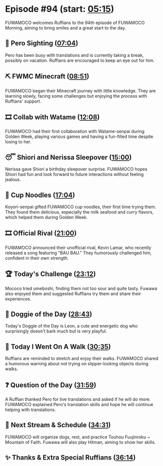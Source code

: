 # Episode #94 (start: [05:15](https://youtu.be/5uQ0WNOn6Eg?t=05m15s))

FUWAMOCO welcomes Ruffians to the 94th episode of FUWAMOCO Morning, aiming to bring smiles and a great start to the day.

## 👀 Pero Sighting ([07:04](https://youtu.be/5uQ0WNOn6Eg?t=07m04s))

Pero has been busy with translations and is currently taking a break, possibly on vacation. Ruffians are encouraged to keep an eye out for him.

## ⛏️ FWMC Minecraft ([08:51](https://youtu.be/5uQ0WNOn6Eg?t=08m51s))

FUWAMOCO began their Minecraft journey with little knowledge. They are learning slowly, facing some challenges but enjoying the process with Ruffians' support.

## 🎞️ Collab with Watame ([12:08](https://youtu.be/5uQ0WNOn6Eg?t=12m08s))

FUWAMOCO had their first collaboration with Watame-senpai during Golden Week, playing various games and having a fun-filled time despite losing to her.

## 😴 Shiori and Nerissa Sleepover ([15:00](https://youtu.be/5uQ0WNOn6Eg?t=15m00s))

Nerissa gave Shiori a birthday sleepover surprise. FUWAMOCO hopes Shiori had fun and look forward to future interactions without feeling jealous.

## 🍜 Cup Noodles ([17:04](https://youtu.be/5uQ0WNOn6Eg?t=17m04s))

Koyori-senpai gifted FUWAMOCO cup noodles, their first time trying them. They found them delicious, especially the milk seafood and curry flavors, which helped them during Golden Week.

## 🎞️ Official Rival ([21:00](https://youtu.be/5uQ0WNOn6Eg?t=21m00s))

FUWAMOCO announced their unofficial rival, Kevin Lamar, who recently released a song featuring "BAU BAU." They humorously challenged him, confident in their own strength.

## 🏆 Today's Challenge ([23:12](https://youtu.be/5uQ0WNOn6Eg?t=23m12s))

Mococo tried umeboshi, finding them not too sour and quite tasty. Fuwawa also enjoyed them and suggested Ruffians try them and share their experiences.

## 🐶 Doggie of the Day ([28:43](https://youtu.be/5uQ0WNOn6Eg?t=28m43s))

Today's Doggie of the Day is Leon, a cute and energetic dog who surprisingly doesn't bark much but is very playful.

## 🚶 Today I Went On A Walk ([30:35](https://youtu.be/5uQ0WNOn6Eg?t=30m35s))

Ruffians are reminded to stretch and enjoy their walks. FUWAMOCO shared a humorous warning about not trying on slipper-looking objects during walks.

## ❓ Question of the Day ([31:59](https://youtu.be/5uQ0WNOn6Eg?t=31m59s))

A Ruffian thanked Pero for live translations and asked if he will do more. FUWAMOCO explained Pero's translation skills and hope he will continue helping with translations.

## 📅 Next Stream & Schedule ([34:31](https://youtu.be/5uQ0WNOn6Eg?t=34m31s))

FUWAMOCO will organize dogs, rest, and practice Touhou Fuujinroku ~ Mountain of Faith. Fuwawa will also play Hitman, aiming to show her skills.

## ✨ Thanks & Extra Special Ruffians ([36:14](https://youtu.be/5uQ0WNOn6Eg?t=36m14s))
